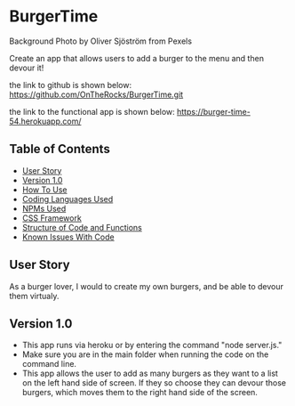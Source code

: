 # BurgerTime

Background Photo by Oliver Sjöström from Pexels


Create an app that allows users to add a burger to the menu and then devour it!

the link to github is shown below:
https://github.com/OnTheRocks/BurgerTime.git

the link to the functional app is shown below:
https://burger-time-54.herokuapp.com/

## Table of Contents
* [User Story](#user-story)
* [Version 1.0](#version-1.0)
* [How To Use](#how-to-use)
* [Coding Languages Used](#coding-languages-used)
* [NPMs Used](#npms-used)
* [CSS Framework](#css-framework)
* [Structure of Code and Functions](#structure-of-code-and-functions)
* [Known Issues With Code](#known-issues-with-code)

## User Story
As a burger lover, I would to create my own burgers, and be able to devour them virtualy.

## Version 1.0
* This app runs via heroku or by entering the command "node server.js."
* Make sure you are in the main folder when running the code on the command line.
* This app allows the user to add as many burgers as they want to a list on the left hand side of screen.  If they so choose they can devour those burgers, which moves them to the right hand side of the screen.

